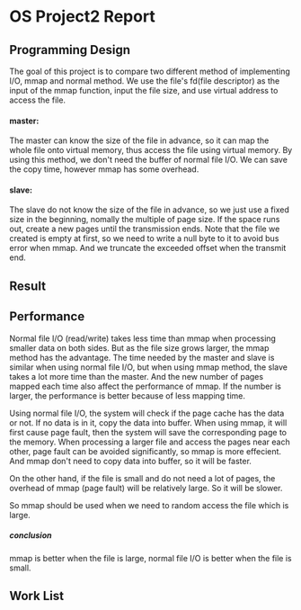 # OS Project2 Report

## Programming Design

The goal of this project is to compare two different method of implementing I/O, mmap and normal method. We use the file's fd(file descriptor) as the input of the mmap function, input the file size, and use virtual address to access the file.

#### master:

The master can know the size of the file in advance, so it can map the whole file onto virtual memory, thus access the file using virtual memory. By using this method, we don't need the buffer of normal file I/O. We can save the copy time, however mmap has some overhead.

#### slave:

The slave do not know the size of the file in advance, so we just use a fixed size in the beginning, nomally the multiple of page size. If the space runs out, create a new pages until the transmission ends. Note that the file we created is empty at first, so we need to write a null byte to it to avoid bus error when mmap. And we truncate the exceeded offset when the transmit end.

## Result



## Performance

Normal file I/O (read/write) takes less time than mmap when processing smaller data on both sides. But as the file size grows larger, the mmap method has the advantage. The time needed by the master and slave is similar when using normal file I/O, but when using mmap method, the slave takes a lot more time than the master. And the new number of pages mapped each time also affect the performance of mmap. If the number is larger, the performance is better because of less mapping time.

Using normal file I/O, the system will check if the page cache has the data or not. If no data is in it, copy the data into buffer. When using mmap, it will first cause page fault, then the system will save the corresponding page to the memory. When processing a larger file and access the pages near each other, page fault can be avoided significantly, so mmap is more effecient. And mmap don't need to copy data into buffer, so it will be faster.

On the other hand, if the file is small and do not need a lot of pages, the overhead of mmap (page fault) will be relatively large. So it will be slower.

So mmap should be used when we need to random access the file which is large.

##### conclusion

mmap is better when the file is large, normal file I/O is better when the file is small.

## Work List
